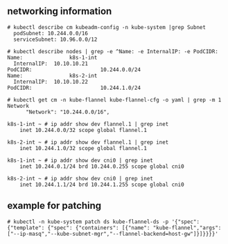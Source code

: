 
## networking information
```
# kubectl describe cm kubeadm-config -n kube-system |grep Subnet
  podSubnet: 10.244.0.0/16
  serviceSubnet: 10.96.0.0/12

# kubectl describe nodes | grep -e ^Name: -e InternalIP: -e PodCIDR:
Name:               k8s-1-int
  InternalIP:  10.10.10.21
PodCIDR:                      10.244.0.0/24
Name:               k8s-2-int
  InternalIP:  10.10.10.22
PodCIDR:                      10.244.1.0/24

# kubectl get cm -n kube-flannel kube-flannel-cfg -o yaml | grep -m 1 Network
      "Network": "10.244.0.0/16",

k8s-1-int ~ # ip addr show dev flannel.1 | grep inet
    inet 10.244.0.0/32 scope global flannel.1

k8s-2-int ~ # ip addr show dev flannel.1 | grep inet
    inet 10.244.1.0/32 scope global flannel.1

k8s-1-int ~ # ip addr show dev cni0 | grep inet
    inet 10.244.0.1/24 brd 10.244.0.255 scope global cni0

k8s-2-int ~ # ip addr show dev cni0 | grep inet
    inet 10.244.1.1/24 brd 10.244.1.255 scope global cni0
```

## example for patching
    # kubectl -n kube-system patch ds kube-flannel-ds -p '{"spec": {"template": {"spec": {"containers": [{"name": "kube-flannel","args": ["--ip-masq","--kube-subnet-mgr","--flannel-backend=host-gw"]}]}}}}'

